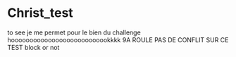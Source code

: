 # Christ_test
to see
je me permet pour le bien du challenge
hooooooooooooooooooooooooookkkk
9A ROULE PAS DE CONFLIT SUR CE TEST
block or not
